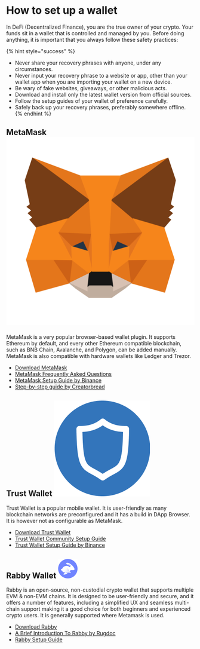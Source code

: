 # How to set up a wallet

In DeFi (Decentralized Finance), you are the true owner of your crypto. Your funds sit in a wallet that is controlled and managed by you. Before doing anything, it is important that you always follow these safety practices:

{% hint style="success" %}
* Never share your recovery phrases with anyone, under any circumstances.
* Never input your recovery phrase to a website or app, other than your wallet app when you are importing your wallet on a new device.
* Be wary of fake websites, giveaways, or other malicious acts.
* Download and install only the latest wallet version from official sources.
* Follow the setup guides of your wallet of preference carefully.
* Safely back up your recovery phrases, preferably somewhere offline.
{% endhint %}

## MetaMask <img src="../.gitbook/assets/MetaMask_Fox.png" alt="" data-size="line">

MetaMask is a very popular browser-based wallet plugin. It supports Ethereum by default, and every other Ethereum compatible blockchain, such as BNB Chain, Avalanche, and Polygon, can be added manually. MetaMask is also compatible with hardware wallets like Ledger and Trezor.

* [Download MetaMask](https://metamask.io/download.html)
* [MetaMask Frequently Asked Questions](https://metamask.io/faqs/)
* [MetaMask Setup Guide by Binance](https://academy.binance.com/en/articles/connecting-metamask-to-binance-smart-chain)
* [Step-by-step guide by Creatorbread](https://www.creatorbread.com/blog/how-to-set-up-a-metamask-wallet-step-by-step-guide)

## Trust Wallet <img src="../.gitbook/assets/TWT.png" alt="" data-size="line">

Trust Wallet is a popular mobile wallet. It is user-friendly as many blockchain networks are preconfigured and it has a build in DApp Browser. It is however not as configurable as MetaMask.

* [Download Trust Wallet](https://trustwallet.com/download)
* [Trust Wallet Community Setup Guide](https://community.trustwallet.com/t/how-to-create-a-multi-coin-wallet/41)
* [Trust Wallet Setup Guide by Binance](https://www.binance.com/en/blog/ecosystem/how-to-set-up-and-use-trust-wallet-for-bnb-smart-chain-421499824684901157)

## Rabby Wallet <img src="../.gitbook/assets/rabby.png" alt="" data-size="line">

Rabby is an open-source, non-custodial crypto wallet that supports multiple EVM & non-EVM chains. It is designed to be user-friendly and secure, and it offers a number of features, including a simplified UX and seamless multi-chain support making it a good choice for both beginners and experienced crypto users. It is generally supported where Metamask is used.

* [Download Rabby](https://rabby.io/)
* [A Brief Introduction To Rabby by Rugdoc](https://wiki.rugdoc.io/docs/introduction-to-rabby/)
* [Rabby Setup Guide](https://medium.com/@rabby\_io/rabby-wallet-easy-onboarding-for-new-users-6fb1ab26ef40)

